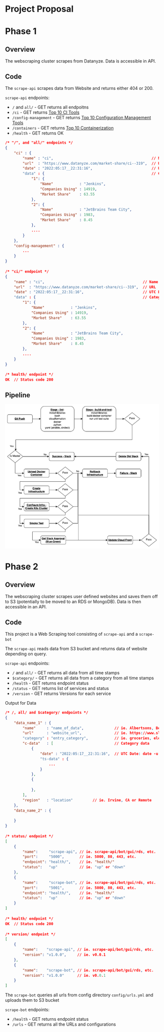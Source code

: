 # Project Proposal

# Phase 1

## Overview
The webscraping cluster scrapes from Datanyze.  Data is accessible in API.

## Code
The `scrape-api` scrapes data from Website and returns either 404 or 200.

`scrape-api` endpoints:
- `/` and `all/`       - GET returns all endpoitns
- `/ci`                - GET returns [Top 10 CI Tools](https://www.datanyze.com/market-share/ci--319)
- `/config-management` - GET returns [Top 10 Configuration Management Tools](https://www.datanyze.com/market-share/configuration-management--313)
- `/containers`        - GET returns [Top 10 Containerization](https://www.datanyze.com/market-share/containerization--321)
- `/health`            - GET returns OK

```json
/* "/", and "all/" endpoints */
{
    "ci" : {
        "name" : "ci",                                             // Name of endpoint
        "url"  : "https://www.datanyze.com/market-share/ci--319",  // URL
        "date" : "2022:05:17__22:31:16",                           // UTC Date: date -u +"%Y:%m:%d__%H:%M:%S"
        "data" : {                                                 // Category data
            "1": {
                "Name"            : "Jenkins",
                "Companies Using" : 14919,
                "Market Share"    : 63.55
            },
            "2": {
                "Name"            : "JetBrains Team City",
                "Companies Using" : 1983,
                "Market Share"    : 8.45
            },
            ....
        }
    },
    "config-management" : {
        ...
    }
}

/* "ci/" endpoint */
{
    "name" : "ci",                                             // Name of endpoint
    "url"  : "https://www.datanyze.com/market-share/ci--319",  // URL
    "date" : "2022:05:17__22:31:16",                           // UTC Date: date -u +"%Y:%m:%d__%H:%M:%S"
    "data" : {                                                 // Category data
        "1": {
            "Name"            : "Jenkins",
            "Companies Using" : 14919,
            "Market Share"    : 63.55
        },
        "2": {
            "Name"            : "JetBrains Team City",
            "Companies Using" : 1983,
            "Market Share"    : 8.45
        },
        ....
    }
}

/* health/ endpoint */
OK  // Status code 200
```

## Pipeline
![Blue/Green Deployment](pipeline.png)

# Phase 2

## Overview
The webscraping cluster scrapes user defined websites and saves them off to S3 (potentially to be moved to an RDS or MongoDB).  Data is then accessible in an API.

## Code
This project is a Web Scraping tool consisting of `scrape-api` and a `scrape-bot`

The `scrape-api` reads data from S3 bucket and returns data of website depending on query.

`scrape-api` endpoints:
- `/` and `all/` - GET returns all data from all time stamps
- `$category/`   - GET returns all data from a category from all time stamps
- `/health`      - GET returns endpoint status
- `/status`      - GET returns list of services and status
- `/version`     - GET returns Versions for each service

Output for Data
```json
/* /, all/ and $category/ endpoints */
{
    "data_name_1" : {
        "name"     : "name_of_data",              // ie. Albertsons, Best Buy, etc
        "url"      : "website_url",               // ie. https://www.slickdeals.com
        "category" : "entry_category",            // ie. groceries, electronics, etc.
        "c-data"   : [                            // Category data
            {
                "date" : "2022:05:17__22:31:16",  // UTC Date: date -u +"%Y:%m:%d__%H:%M:%S"
                "ts-data" : {
                    ...
                }
            },
            {

            },
        ],
        "region"   : "location"         // ie. Irvine, CA or Remote
    },
    "data_name_2" : {
        
    }
}

/* status/ endpoint */
[
    {
        "name":     "scrape-api", // ie. scrape-api/bot/gui/rds, etc.
        "port":     "5000",       // ie. 5000, 80, 443, etc.
        "endpoint": "health/",    // ie. "health/"
        "status":   "up"          // ie. "up" or "down"
    },
    {
        "name":     "scrape-bot", // ie. scrape-api/bot/gui/rds, etc.
        "port":     "5001",       // ie. 5000, 80, 443, etc.
        "endpoint": "health/",    // ie. "health/"
        "status":   "up"          // ie. "up" or "down"
    }
]

/* health/ endpoint */
OK  // Status code 200

/* version/ endpoint */
[
    {
        "name":    "scrape-api", // ie. scrape-api/bot/gui/rds, etc.
        "version": "v1.0.0",     // ie. v0.0.1
    },
    {
        "name":    "scrape-bot", // ie. scrape-api/bot/gui/rds, etc.
        "version": "v1.0.0"      // ie. v0.0.1
    }
]
```

The `scrape-bot` queries all urls from config directory `config/urls.yml` and uploads them to S3 bucket

`scrape-bot` endpoints:
- `/health` - GET returns endpoint status
- `/urls`   - GET returns all the URLs and configurations
